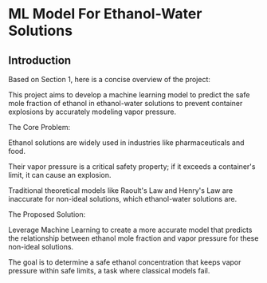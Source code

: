 # ML Model For Ethanol-Water Solutions

## Introduction

Based on Section 1, here is a concise overview of the project:

This project aims to develop a machine learning model to predict the safe mole fraction of ethanol in ethanol-water solutions to prevent container explosions by accurately modeling vapor pressure.

The Core Problem:

Ethanol solutions are widely used in industries like pharmaceuticals and food.

Their vapor pressure is a critical safety property; if it exceeds a container's limit, it can cause an explosion.

Traditional theoretical models like Raoult's Law and Henry's Law are inaccurate for non-ideal solutions, which ethanol-water solutions are.

The Proposed Solution:

Leverage Machine Learning to create a more accurate model that predicts the relationship between ethanol mole fraction and vapor pressure for these non-ideal solutions.

The goal is to determine a safe ethanol concentration that keeps vapor pressure within safe limits, a task where classical models fail.
